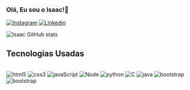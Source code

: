 ### Olá, Eu sou o Isaac!🤙

[![Instagram](https://img.shields.io/badge/Instagram-E4405F?style=for-the-badge&logo=instagram&logoColor=white)](https://link)
[![Linkedin](https://img.shields.io/badge/LinkedIn-0077B5?style=for-the-badge&logo=linkedin&logoColor=white)](https://link)

![Isaac GitHub stats](https://github-readme-stats.vercel.app/api?username=IsaacSa7&show_icons=true&theme=dark)


## Tecnologias Usadas

<div style="display: inline-block"><br/>
  <img alingn="center" alt="html5" src="https://img.shields.io/badge/HTML5-E34F26?style=for-the-badge&logo=html5&logoColor=white">
  <img alingn="center" alt="css3" src="https://img.shields.io/badge/CSS3-1572B6?style=for-the-badge&logo=css3&logoColor=white">
  <img alingn="center" alt="javaScript" src="https://img.shields.io/badge/JavaScript-323330?style=for-the-badge&logo=javascript&logoColor=F7DF1E">
  <img alingn="center" alt="Node" src="https://img.shields.io/badge/Node.js-43853D?style=for-the-badge&logo=node.js&logoColor=white">
  <img alingn="center" alt="python" src="https://img.shields.io/badge/Python-3776AB?style=for-the-badge&logo=python&logoColor=white">
  <img alingn="center" alt="C" src="https://img.shields.io/badge/C-00599C?style=for-the-badge&logo=c&logoColor=white">
  <img alingn="center" alt="java" src="https://img.shields.io/badge/Java-ED8B00?style=for-the-badge&logo=openjdk&logoColor=white">
  <img alingn="center" alt="bootstrap" src="https://img.shields.io/badge/Bootstrap-563D7C?style=for-the-badge&logo=bootstrap&logoColor=white">
  <img alingn="center" alt="bootstrap" src="https://img.shields.io/badge/React-20232A?style=for-the-badge&logo=react&logoColor=61DAFB">
</div>
